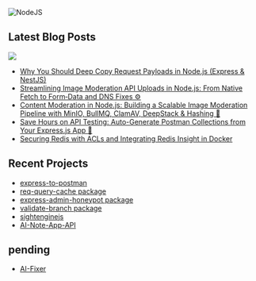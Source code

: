 ![NodeJS](https://img.shields.io/badge/node.js-6DA55F?style=for-the-badge&logo=node.js&logoColor=white)


## Latest Blog Posts
<a href="https://dev.to/silentwatcher_95"><img src="https://img.shields.io/badge/dev.to-0A0A0A?style=for-the-badge&logo=devdotto&logoColor=white"/></a>

<!-- BLOG-POST-LIST:START -->
- [Why You Should Deep Copy Request Payloads in Node.js &lpar;Express &amp; NestJS&rpar;](https://dev.to/silentwatcher_95/why-you-should-deep-copy-request-payloads-in-nodejs-express-nestjs-59kk)
- [Streamlining Image Moderation API Uploads in Node.js: From Native Fetch to Form‑Data and DNS Fixes ⚙](https://dev.to/silentwatcher_95/streamlining-image-moderation-api-uploads-in-nodejs-from-native-fetch-to-form-data-and-dns-fixes-3md6)
- [Content Moderation in Node.js: Building a Scalable Image Moderation Pipeline with MinIO, BullMQ, ClamAV, DeepStack &amp; Hashing 🧬](https://dev.to/silentwatcher_95/content-moderation-in-nodejs-building-a-scalable-image-moderation-pipeline-with-minio-bullmq-f53)
- [Save Hours on API Testing: Auto-Generate Postman Collections from Your Express.js App 🧪](https://dev.to/silentwatcher_95/save-hours-on-api-testing-auto-generate-postman-collections-from-your-expressjs-app-mbo)
- [Securing Redis with ACLs and Integrating Redis Insight in Docker](https://dev.to/silentwatcher_95/securing-redis-with-acls-and-integrating-redis-insight-in-docker-59c1)
<!-- BLOG-POST-LIST:END -->

## Recent Projects
- [express-to-postman](https://www.npmjs.com/package/express-to-postman)
- [req-query-cache package](https://www.npmjs.com/package/req-query-cache)
- [express-admin-honeypot package](https://www.npmjs.com/package/express-admin-honeypot)
- [validate-branch package](https://www.npmjs.com/package/validate-branch)
- [sightenginejs](https://www.npmjs.com/package/sightenginejs)
- [AI-Note-App-API](https://github.com/Silent-Watcher/note-app-api)

## pending

- [AI-Fixer](https://github.com/Silent-Watcher/aifixer)
